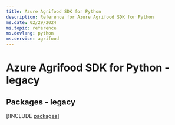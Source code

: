```yaml
---
title: Azure Agrifood SDK for Python
description: Reference for Azure Agrifood SDK for Python
ms.date: 02/29/2024
ms.topic: reference
ms.devlang: python
ms.service: agrifood
---
```

# Azure Agrifood SDK for Python - legacy
## Packages - legacy
[!INCLUDE [packages](agrifood-index.md)]